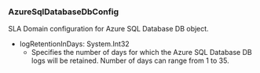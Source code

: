 ### AzureSqlDatabaseDbConfig
SLA Domain configuration for Azure SQL Database DB object.

- logRetentionInDays: System.Int32
  - Specifies the number of days for which the Azure SQL Database DB logs will be retained. Number of days can range from 1 to 35.
